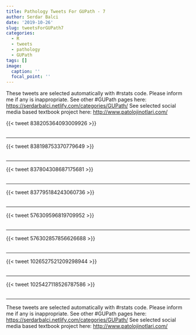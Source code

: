 ```yaml
---
title: Pathology Tweets For GUPath - 7
author: Serdar Balci
date: '2019-10-26'
slug: tweetsForGUPath7
categories:
  - R
  - tweets
  - pathology
  - GUPath
tags: []
image:
  caption: ''
  focal_point: ''
---
```



These tweets are selected automatically with #rstats code. Please inform me if any is inappropriate.
See other #GUPath pages here: https://serdarbalci.netlify.com/categories/GUPath/ 
See selected social media based textbook project here: http://www.patolojinotlari.com/

{{< tweet 838205364093009926 >}}
<br>
<br>
<hr>
{{< tweet 838198753370779649 >}}
<br>
<br>
<hr>
{{< tweet 837804308687175681 >}}
<br>
<br>
<hr>
{{< tweet 837795184243060736 >}}
<br>
<br>
<hr>
{{< tweet 576309596819709952 >}}
<br>
<br>
<hr>
{{< tweet 576302857856626688 >}}
<br>
<br>
<hr>
{{< tweet 1026527521209298944 >}}
<br>
<br>
<hr>
{{< tweet 1025427118526787586 >}}
<br>
<br>
<hr>


These tweets are selected automatically with #rstats code. Please inform me if any is inappropriate.
See other #GUPath pages here: https://serdarbalci.netlify.com/categories/GUPath/ 
See selected social media based textbook project here: http://www.patolojinotlari.com/
